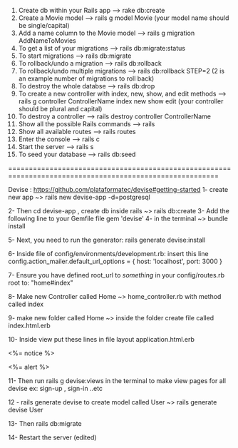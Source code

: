 1. Create db within your Rails app --> rake db:create
2. Create a Movie model --> rails g model Movie (your model name should be single/capital)
3. Add a name column to the Movie model --> rails g migration AddNameToMovies
4. To get a list of your migrations --> rails db:migrate:status
5. To start migrations --> rails db:migrate
6. To rollback/undo a migration --> rails db:rollback
7. To rollback/undo multiple migrations --> rails db:rollback STEP=2 (2 is an example number of migrations to roll back)
8. To destroy the whole databse --> rails db:drop
9. To create a new controller with index, new, show, and edit methods --> rails g controller ControllerName index new show edit (your controller should be plural and capital)
10. To destroy a controller --> rails destroy controller ControllerName
11. Show all the possible Rails commands --> rails
12. Show all available routes --> rails routes
13. Enter the console --> rails c
14. Start the server --> rails s
15. To seed your database --> rails db:seed

=========================================================================================================

Devise : https://github.com/plataformatec/devise#getting-started
1- create new app ~> rails new devise-app -d=postgresql

2- Then cd devise-app , create db inside rails ~> rails db:create
3- Add the following line to your Gemfile  file
gem 'devise'
4- in the terminal ~> bundle install

5- Next, you need to run the generator: rails generate devise:install

6- Inside file of config/environments/development.rb: insert this line
config.action_mailer.default_url_options = { host: 'localhost', port: 3000 }

7-  Ensure you have defined root_url to *something* in your config/routes.rb
root to: "home#index"

8- Make new Controller called Home ~> home_controller.rb  with method called index

9- make new folder called Home ~> inside the folder create file called index.html.erb

10-  Inside view put these lines in file layout application.html.erb
       <p class="notice"><%= notice %></p>
       <p class="alert"><%= alert %></p> 
              
11- Then run rails g devise:views in the terminal to make view pages for all devise ex: sign-up , sign-in ..etc

12 - rails generate devise <Name of Model> to create model called User ~> rails generate devise User
       
13- Then rails db:migrate

14-  Restart the server (edited) 
